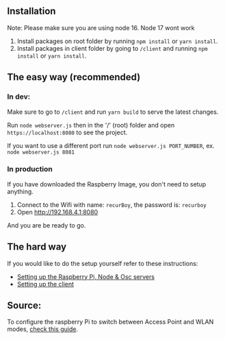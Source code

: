 ## Installation

Note: Please make sure you are using node 16. Node 17 wont work

1. Install packages on root folder by running `npm install` or `yarn install`.
1. Install packages in client folder by going to `/client` and running `npm install` or `yarn install`.

## The easy way (recommended)

### In dev:

Make sure to go to `/client` and run `yarn build` to serve the latest changes.

Run `node webserver.js` then in the '/' (root) folder and open `https://localhost:8080` to see the project.

If you want to use a different port run `node webserver.js PORT_NUMBER`, ex. `node webserver.js 8081`

### In production

If you have downloaded the Raspberry Image, you don't need to setup anything.

1. Connect to the Wifi with name: `recurBoy`, the password is: `recurboy`
2. Open http://192.168.4.1:8080

And you are be ready to go.

## The hard way

If you would like to do the setup yourself refer to these instructions:

- [Setting up the Raspberry Pi, Node & Osc servers](./docs/Pi_Setup.md)
- [Setting up the client](./client/README.md)

## Source:

To configure the raspberry Pi to switch between Access Point and WLAN modes, [check this guide](https://github.com/Autodrop3d/raspiApWlanScripts/blob/master/setup_wlan_and_AP_modes.sh).

